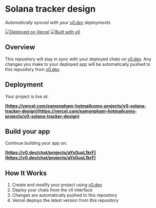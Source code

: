 # Solana tracker design

*Automatically synced with your [v0.dev](https://v0.dev) deployments*

[![Deployed on Vercel](https://img.shields.io/badge/Deployed%20on-Vercel-black?style=for-the-badge&logo=vercel)](https://vercel.com/eamonpham-hotmailcoms-projects/v0-solana-tracker-design)
[![Built with v0](https://img.shields.io/badge/Built%20with-v0.dev-black?style=for-the-badge)](https://v0.dev/chat/projects/aYsGusL1krF)

## Overview

This repository will stay in sync with your deployed chats on [v0.dev](https://v0.dev).
Any changes you make to your deployed app will be automatically pushed to this repository from [v0.dev](https://v0.dev).

## Deployment

Your project is live at:

**[https://vercel.com/eamonpham-hotmailcoms-projects/v0-solana-tracker-design](https://vercel.com/eamonpham-hotmailcoms-projects/v0-solana-tracker-design)**

## Build your app

Continue building your app on:

**[https://v0.dev/chat/projects/aYsGusL1krF](https://v0.dev/chat/projects/aYsGusL1krF)**

## How It Works

1. Create and modify your project using [v0.dev](https://v0.dev)
2. Deploy your chats from the v0 interface
3. Changes are automatically pushed to this repository
4. Vercel deploys the latest version from this repository